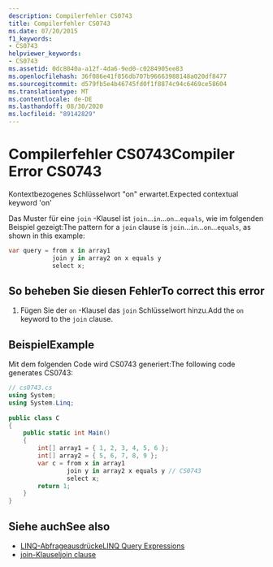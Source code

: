 ```yaml
---
description: Compilerfehler CS0743
title: Compilerfehler CS0743
ms.date: 07/20/2015
f1_keywords:
- CS0743
helpviewer_keywords:
- CS0743
ms.assetid: 0dc8040a-a12f-4da6-9ed0-c0284905ee83
ms.openlocfilehash: 36f086e41f856db707b96663988148a020df8477
ms.sourcegitcommit: d579fb5e4b46745fd0f1f8874c94c6469ce58604
ms.translationtype: MT
ms.contentlocale: de-DE
ms.lasthandoff: 08/30/2020
ms.locfileid: "89142829"
---
```

# <a name="compiler-error-cs0743"></a><span data-ttu-id="1e583-103">Compilerfehler CS0743</span><span class="sxs-lookup"><span data-stu-id="1e583-103">Compiler Error CS0743</span></span>
<span data-ttu-id="1e583-104">Kontextbezogenes Schlüsselwort "on" erwartet.</span><span class="sxs-lookup"><span data-stu-id="1e583-104">Expected contextual keyword 'on'</span></span>  
  
 <span data-ttu-id="1e583-105">Das Muster für eine `join` -Klausel ist `join`...`in`...`on`...`equals`, wie im folgenden Beispiel gezeigt:</span><span class="sxs-lookup"><span data-stu-id="1e583-105">The pattern for a `join` clause is `join`...`in`...`on`...`equals`, as shown in this example:</span></span>  
  
```csharp  
var query = from x in array1  
            join y in array2 on x equals y  
            select x;  
```  
  
## <a name="to-correct-this-error"></a><span data-ttu-id="1e583-106">So beheben Sie diesen Fehler</span><span class="sxs-lookup"><span data-stu-id="1e583-106">To correct this error</span></span>  
  
1. <span data-ttu-id="1e583-107">Fügen Sie der `on` -Klausel das `join` Schlüsselwort hinzu.</span><span class="sxs-lookup"><span data-stu-id="1e583-107">Add the `on` keyword to the `join` clause.</span></span>  
  
## <a name="example"></a><span data-ttu-id="1e583-108">Beispiel</span><span class="sxs-lookup"><span data-stu-id="1e583-108">Example</span></span>  
 <span data-ttu-id="1e583-109">Mit dem folgenden Code wird CS0743 generiert:</span><span class="sxs-lookup"><span data-stu-id="1e583-109">The following code generates CS0743:</span></span>  
  
```csharp  
// cs0743.cs  
using System;  
using System.Linq;  
  
public class C  
{  
    public static int Main()  
    {  
        int[] array1 = { 1, 2, 3, 4, 5, 6 };  
        int[] array2 = { 5, 6, 7, 8, 9 };  
        var c = from x in array1  
                join y in array2 x equals y // CS0743  
                select x;  
        return 1;  
    }  
}  
```  
  
## <a name="see-also"></a><span data-ttu-id="1e583-110">Siehe auch</span><span class="sxs-lookup"><span data-stu-id="1e583-110">See also</span></span>

- [<span data-ttu-id="1e583-111">LINQ-Abfrageausdrücke</span><span class="sxs-lookup"><span data-stu-id="1e583-111">LINQ Query Expressions</span></span>](../linq/index.md)
- [<span data-ttu-id="1e583-112">join-Klausel</span><span class="sxs-lookup"><span data-stu-id="1e583-112">join clause</span></span>](../language-reference/keywords/join-clause.md)
